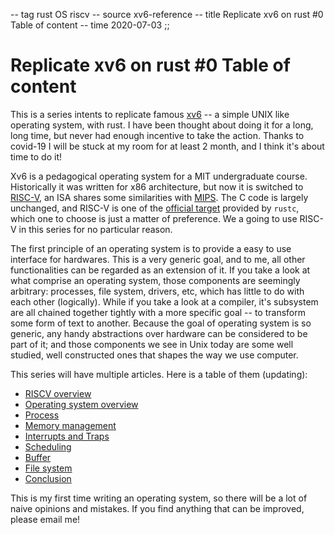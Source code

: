 -- tag rust OS riscv
-- source xv6-reference
-- title Replicate xv6 on rust #0 Table of content
-- time 2020-07-03
;;
# Replicate xv6 on rust #0 Table of content
This is a series intents to replicate famous [xv6](https://github.com/mit-pdos/xv6-public) -- a simple UNIX like operating system, with rust. I have been thought about doing it for a long, long time, but never had enough incentive to take the action. Thanks to covid-19 I will be stuck at my room for at least 2 month, and I think it's about time to do it!

Xv6 is a pedagogical operating system for a MIT undergraduate course. Historically it was written for x86 architecture, but now it is switched to [RISC-V](https://en.wikipedia.org/wiki/RISC-V), an ISA shares some similarities with [MIPS](https://en.wikipedia.org/wiki/MIPS_architecture). The C code is largely unchanged, and RISC-V is one of the [official target](https://github.com/rust-embedded/riscv) provided by `rustc`, which one to choose is just a matter of preference. We a going to use RISC-V in this series for no particular reason.

The first principle of an operating system is to provide a easy to use interface for hardwares. This is a very generic goal, and to me, all other functionalities can be regarded as an extension of it. If you take a look at what comprise an operating system, those components are seemingly arbitrary: processes, file system, drivers, etc, which has little to do with each other (logically). While if you take a look at a compiler, it's subsystem are all chained together tightly with a more specific goal -- to transform some form of text to another. Because the goal of operating system is so generic, any handy abstractions over hardware can be considered to be part of it; and those components we see in Unix today are some well studied, well constructed ones that shapes the way we use computer.

This series will have multiple articles. Here is a table of them (updating):
* [RISCV overview](http://www.url.com)
* [Operating system overview](http://www.url.com)
* [Process](http://www.url.com)
* [Memory management](http://www.url.com)
* [Interrupts and Traps](http://www.url.com)
* [Scheduling](http://www.url.com)
* [Buffer](http://www.url.com)
* [File system](http://www.url.com)
* [Conclusion](http://www.url.com)

This is my first time writing an operating system, so there will be a lot of naive opinions and mistakes. If you find anything that can be improved, please email me!
